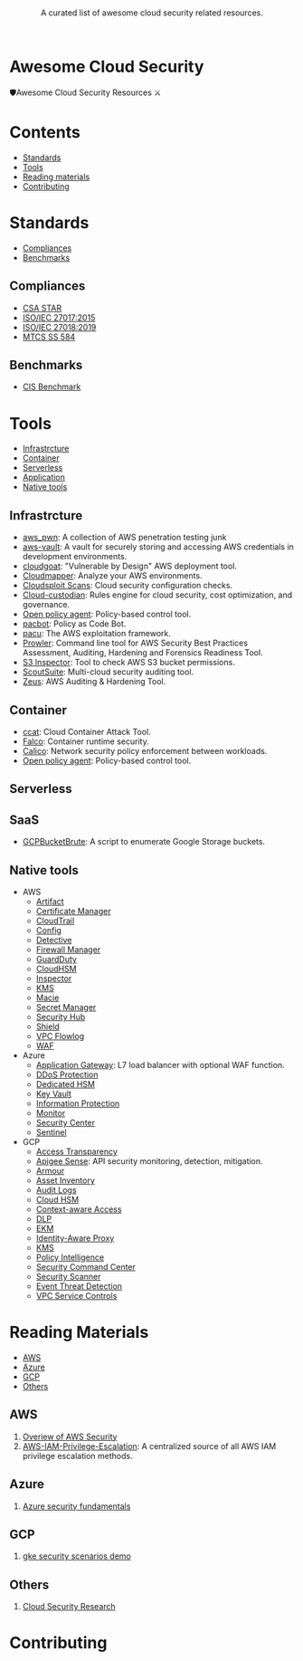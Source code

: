 <br/>
<div align="center">

A curated list of awesome cloud security related resources.

</div>
<br/>

# Awesome Cloud Security
🛡️Awesome Cloud Security Resources ⚔️

# Contents
- [Standards](#standards)
- [Tools](#tools)
- [Reading materials](#reading-materials)
- [Contributing](#contributing)

# Standards
- [Compliances](#compliances)
- [Benchmarks](#benchmarks)

## Compliances
* [CSA STAR](https://cloudsecurityalliance.org/star/)
* [ISO/IEC 27017:2015](https://www.iso.org/standard/43757.html)
* [ISO/IEC 27018:2019](https://www.iso.org/standard/76559.html)
* [MTCS SS 584](https://www.imda.gov.sg/regulations-and-licensing-listing/ict-standards-and-quality-of-service/IT-Standards-and-Frameworks/ComplianceAndCertification)

## Benchmarks
* [CIS Benchmark](https://www.cisecurity.org/cis-benchmarks/)

# Tools
- [Infrastrcture](#infrastrcture)
- [Container](#container)
- [Serverless](#serverless)
- [Application](#application)
- [Native tools](#nativetools)

## Infrastrcture
* [aws_pwn](https://github.com/dagrz/aws_pwn): A collection of AWS penetration testing junk
* [aws-vault](https://github.com/99designs/aws-vault): A vault for securely storing and accessing AWS credentials in development environments.
* [cloudgoat](https://github.com/RhinoSecurityLabs/cloudgoat): "Vulnerable by Design" AWS deployment tool.
* [Cloudmapper](https://github.com/duo-labs/cloudmapper): Analyze your AWS environments.
* [Cloudsploit Scans](https://github.com/cloudsploit/scans): Cloud security configuration checks.
* [Cloud-custodian](https://github.com/cloud-custodian/cloud-custodian): Rules engine for cloud security, cost optimization, and governance.
* [Open policy agent](https://www.openpolicyagent.org/): Policy-based control tool.
* [pacbot](https://github.com/tmobile/pacbot): Policy as Code Bot.
* [pacu](https://github.com/RhinoSecurityLabs/pacu): The AWS exploitation framework.
* [Prowler](https://github.com/toniblyx/prowler): Command line tool for AWS Security Best Practices Assessment, Auditing, Hardening and Forensics Readiness Tool.
* [S3 Inspector](https://github.com/kromtech/s3-inspector): Tool to check AWS S3 bucket permissions.
* [ScoutSuite](https://github.com/nccgroup/ScoutSuite): Multi-cloud security auditing tool.
* [Zeus](https://github.com/DenizParlak/Zeus): AWS Auditing & Hardening Tool.

## Container
* [ccat](https://github.com/RhinoSecurityLabs/ccat): Cloud Container Attack Tool.
* [Falco](https://github.com/falcosecurity/falco): Container runtime security.
* [Calico](https://github.com/projectcalico/calico): Network security policy enforcement between workloads.
* [Open policy agent](https://www.openpolicyagent.org/): Policy-based control tool.
## Serverless

## SaaS
* [GCPBucketBrute](https://github.com/RhinoSecurityLabs/GCPBucketBrute): A script to enumerate Google Storage buckets.

## Native tools
* AWS
  * [Artifact](https://aws.amazon.com/artifact/)
  * [Certificate Manager](https://aws.amazon.com/certificate-manager/)
  * [CloudTrail](https://aws.amazon.com/cloudtrail/)
  * [Config](https://aws.amazon.com/config/)
  * [Detective](https://aws.amazon.com/detective/)
  * [Firewall Manager](https://aws.amazon.com/firewall-manager/)
  * [GuardDuty](https://aws.amazon.com/guardduty/)
  * [CloudHSM](https://aws.amazon.com/cloudhsm/)
  * [Inspector](https://aws.amazon.com/inspector/)
  * [KMS](https://aws.amazon.com/kms/)
  * [Macie](https://aws.amazon.com/macie/)
  * [Secret Manager](https://aws.amazon.com/secrets-manager/)
  * [Security Hub](https://aws.amazon.com/security-hub/)
  * [Shield](https://aws.amazon.com/shield/)
  * [VPC Flowlog](https://docs.aws.amazon.com/vpc/latest/userguide/flow-logs.html)
  * [WAF](https://aws.amazon.com/waf/)
* Azure
  * [Application Gateway](https://azure.microsoft.com/en-us/services/application-gateway/): L7 load balancer with optional WAF function.
  * [DDoS Protection](https://azure.microsoft.com/en-us/services/ddos-protection/)
  * [Dedicated HSM](https://azure.microsoft.com/en-us/services/azure-dedicated-hsm/)
  * [Key Vault](https://azure.microsoft.com/en-us/services/key-vault/)
  * [Information Protection](https://azure.microsoft.com/en-us/services/information-protection/)
  * [Monitor](https://docs.microsoft.com/en-us/azure/azure-monitor/)
  * [Security Center](https://azure.microsoft.com/en-us/services/security-center/)
  * [Sentinel](https://azure.microsoft.com/zh-tw/services/azure-sentinel/)
* GCP
  * [Access Transparency](https://cloud.google.com/access-transparency)
  * [Apigee Sense](https://cloud.google.com/apigee/api-management/apigee-sense): API security monitoring, detection, mitigation.
  * [Armour](https://cloud.google.com/armor)
  * [Asset Inventory](https://cloud.google.com/asset-inventory)
  * [Audit Logs](https://cloud.google.com/audit-logs)
  * [Cloud HSM](https://cloud.google.com/hsm)
  * [Context-aware Access](https://cloud.google.com/context-aware-access)
  * [DLP](https://cloud.google.com/dlp)
  * [EKM](https://cloud.google.com/ekm)
  * [Identity-Aware Proxy](https://cloud.google.com/iap)
  * [KMS](https://cloud.google.com/kms)
  * [Policy Intelligence](https://cloud.google.com/policy-intelligence)
  * [Security Command Center](https://cloud.google.com/security-command-center)
  * [Security Scanner](https://cloud.google.com/security-scanner)
  * [Event Threat Detection](https://cloud.google.com/event-threat-detection)
  * [VPC Service Controls](https://cloud.google.com/vpc-service-controls)

# Reading Materials
- [AWS](#aws)
- [Azure](#azure)
- [GCP](#gcp)
- [Others](#others)

## AWS
1. [Overiew of AWS Security](https://aws.amazon.com/security/)
2. [AWS-IAM-Privilege-Escalation](https://github.com/RhinoSecurityLabs/AWS-IAM-Privilege-Escalation): A centralized source of all AWS IAM privilege escalation methods.
## Azure
1. [Azure security fundamentals](https://docs.microsoft.com/en-us/azure/security/fundamentals/)
## GCP
1. [gke security scenarios demo](https://github.com/GoogleCloudPlatform/gke-security-scenarios-demo)

## Others
1. [Cloud Security Research](https://github.com/RhinoSecurityLabs/Cloud-Security-Research)

# Contributing
